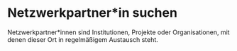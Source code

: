 # Netzwerkpartner*in suchen

Netzwerkpartner*innen sind Institutionen, Projekte oder Organisationen, mit denen dieser Ort in regelmäßigem Austausch steht.
